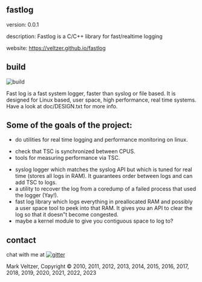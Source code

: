 ## fastlog

version: 0.0.1

description: Fastlog is a C/C++ library for fast/realtime logging

website: https://veltzer.github.io/fastlog

## build

![build](https://github.com/veltzer/fastlog/workflows/build/badge.svg)


Fast log is a fast system logger, faster than syslog or file based.
It is designed for Linux based, user space, high performance, real time
systems. Have a look at doc/DESIGN.txt for more info.

Some of the goals of the project:
---------------------------------
* do utilities for real time logging and performance monitoring on linux.
- check that TSC is synchronized between CPUS.
- tools for measuring performance via TSC.
* syslog logger which matches the syslog API but which is tuned for real time
(stores all logs in RAM).
It guarantees order between logs and can add TSC to logs.
* a utility to recover the log from a coredump of a failed process that used the
logger (Yay!).
* fast log library which logs everything in preallocated RAM and possibly
a user space tool to peek into that RAM.
It gives you an API to clear the log so that it doesn"t become congested.
* maybe a kernel module to give you contiguous space to log to?


## contact

chat with me at [![gitter](https://badges.gitter.im/Join%20Chat.svg)](https://gitter.im/veltzer/mark.veltzer)

Mark Veltzer, Copyright © 2010, 2011, 2012, 2013, 2014, 2015, 2016, 2017, 2018, 2019, 2020, 2021, 2022, 2023

